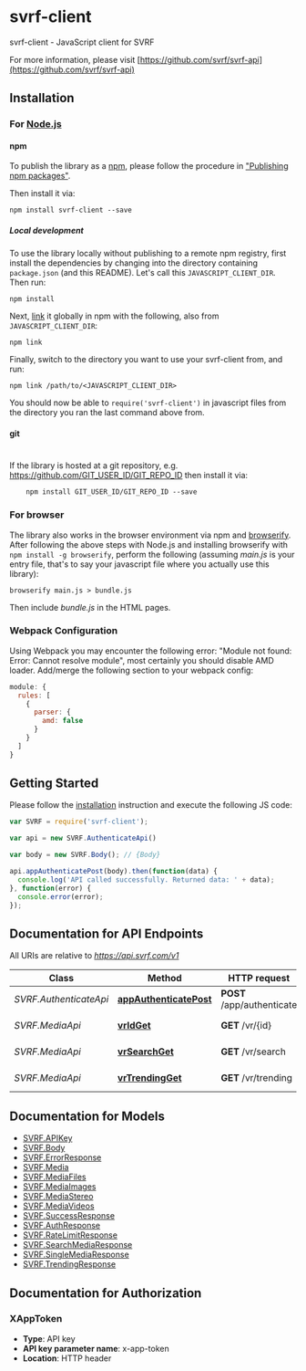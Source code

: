 # svrf-client

svrf-client - JavaScript client for SVRF

For more information, please visit [https://github.com/svrf/svrf-api](https://github.com/svrf/svrf-api)

## Installation

### For [Node.js](https://nodejs.org/)

#### npm

To publish the library as a [npm](https://www.npmjs.com/),
please follow the procedure in ["Publishing npm packages"](https://docs.npmjs.com/getting-started/publishing-npm-packages).

Then install it via:

```shell
npm install svrf-client --save
```

##### Local development

To use the library locally without publishing to a remote npm registry, first install the dependencies by changing 
into the directory containing `package.json` (and this README). Let's call this `JAVASCRIPT_CLIENT_DIR`. Then run:

```shell
npm install
```

Next, [link](https://docs.npmjs.com/cli/link) it globally in npm with the following, also from `JAVASCRIPT_CLIENT_DIR`:

```shell
npm link
```

Finally, switch to the directory you want to use your svrf-client from, and run:

```shell
npm link /path/to/<JAVASCRIPT_CLIENT_DIR>
```

You should now be able to `require('svrf-client')` in javascript files from the directory you ran the last 
command above from.

#### git
#
If the library is hosted at a git repository, e.g.
https://github.com/GIT_USER_ID/GIT_REPO_ID
then install it via:

```shell
    npm install GIT_USER_ID/GIT_REPO_ID --save
```

### For browser

The library also works in the browser environment via npm and [browserify](http://browserify.org/). After following
the above steps with Node.js and installing browserify with `npm install -g browserify`,
perform the following (assuming *main.js* is your entry file, that's to say your javascript file where you actually 
use this library):

```shell
browserify main.js > bundle.js
```

Then include *bundle.js* in the HTML pages.

### Webpack Configuration

Using Webpack you may encounter the following error: "Module not found: Error:
Cannot resolve module", most certainly you should disable AMD loader. Add/merge
the following section to your webpack config:

```javascript
module: {
  rules: [
    {
      parser: {
        amd: false
      }
    }
  ]
}
```

## Getting Started

Please follow the [installation](#installation) instruction and execute the following JS code:

```javascript
var SVRF = require('svrf-client');

var api = new SVRF.AuthenticateApi()

var body = new SVRF.Body(); // {Body} 

api.appAuthenticatePost(body).then(function(data) {
  console.log('API called successfully. Returned data: ' + data);
}, function(error) {
  console.error(error);
});


```

## Documentation for API Endpoints

All URIs are relative to *https://api.svrf.com/v1*

Class | Method | HTTP request | Description
------------ | ------------- | ------------- | -------------
*SVRF.AuthenticateApi* | [**appAuthenticatePost**](docs/AuthenticateApi.md#appAuthenticatePost) | **POST** /app/authenticate | Authenticate application
*SVRF.MediaApi* | [**vrIdGet**](docs/MediaApi.md#vrIdGet) | **GET** /vr/{id} | Media by ID Endpoint
*SVRF.MediaApi* | [**vrSearchGet**](docs/MediaApi.md#vrSearchGet) | **GET** /vr/search | Search Endpoint
*SVRF.MediaApi* | [**vrTrendingGet**](docs/MediaApi.md#vrTrendingGet) | **GET** /vr/trending | Trending Endpoint


## Documentation for Models

 - [SVRF.APIKey](docs/APIKey.md)
 - [SVRF.Body](docs/Body.md)
 - [SVRF.ErrorResponse](docs/ErrorResponse.md)
 - [SVRF.Media](docs/Media.md)
 - [SVRF.MediaFiles](docs/MediaFiles.md)
 - [SVRF.MediaImages](docs/MediaImages.md)
 - [SVRF.MediaStereo](docs/MediaStereo.md)
 - [SVRF.MediaVideos](docs/MediaVideos.md)
 - [SVRF.SuccessResponse](docs/SuccessResponse.md)
 - [SVRF.AuthResponse](docs/AuthResponse.md)
 - [SVRF.RateLimitResponse](docs/RateLimitResponse.md)
 - [SVRF.SearchMediaResponse](docs/SearchMediaResponse.md)
 - [SVRF.SingleMediaResponse](docs/SingleMediaResponse.md)
 - [SVRF.TrendingResponse](docs/TrendingResponse.md)


## Documentation for Authorization


### XAppToken

- **Type**: API key
- **API key parameter name**: x-app-token
- **Location**: HTTP header

